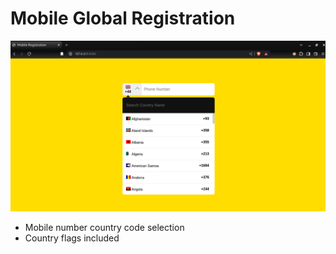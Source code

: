 # Mobile Global Registration
![](https://github.com/u-n-s-t-o-p-p-a-b-l-e/dashboard/blob/main/mobile-global-registration/img/mobile-registration.png)
<br>

- Mobile number country code selection
- Country flags included
